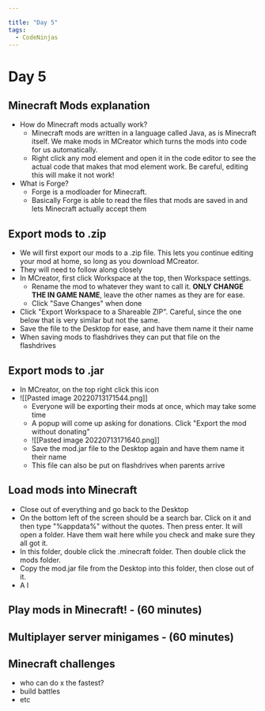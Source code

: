 ```yaml
---

title: "Day 5"
tags:
  - CodeNinjas
---
```

# Day 5
## Minecraft Mods explanation
- How do Minecraft mods actually work?
	- Minecraft mods are written in a language called Java, as is Minecraft itself. We make mods in MCreator which turns the mods into code for us automatically.
	- Right click any mod element and open it in the code editor to see the actual code that makes that mod element work. Be careful, editing this will make it not work!
- What is Forge?
	- Forge is a modloader for Minecraft.
	- Basically Forge is able to read the files that mods are saved in and lets Minecraft actually accept them
## Export mods to .zip
- We will first export our mods to a .zip file. This lets you continue editing your mod at home, so long as you download MCreator.
- They will need to follow along closely
- In MCreator, first click Workspace at the top, then Workspace settings.
	- Rename the mod to whatever they want to call it. **ONLY CHANGE THE IN GAME NAME**, leave the other names as they are for ease.
	- Click "Save Changes" when done
- Click "Export Workspace to a Shareable ZIP". Careful, since the one below that is very similar but not the same.
- Save the file to the Desktop for ease, and have them name it their name
- When saving mods to flashdrives they can put that file on the flashdrives
## Export mods to .jar
- In MCreator, on the top right click this icon
- ![[Pasted image 20220713171544.png]]
  - Everyone will be exporting their mods at once, which may take some time
  - A popup will come up asking for donations. Click "Export the mod without donating"
  - ![[Pasted image 20220713171640.png]]
  - Save the mod.jar file to the Desktop again and have them name it their name
  - This file can also be put on flashdrives when parents arrive
## Load mods into Minecraft
- Close out of everything and go back to the Desktop
- On the bottom left of the screen should be a search bar. Click on it and then type "%appdata%" without the quotes. Then press enter. It will open a folder. Have them wait here while you check and make sure they all got it.
- In this folder, double click the .minecraft folder. Then double click the mods folder.
- Copy the mod.jar file from the Desktop into this folder, then close out of it.
- A l
## Play mods in Minecraft! - (60 minutes)
## Multiplayer server minigames - (60 minutes)
## Minecraft challenges
- who can do x the fastest?
- build battles 
- etc